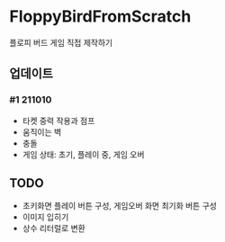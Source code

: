 # FloppyBirdFromScratch
플로피 버드 게임 직접 제작하기

## 업데이트
### #1 211010
- 타켓 중력 작용과 점프
- 움직이는 벽
- 충돌
- 게임 상태: 초기, 플레이 중, 게임 오버

## TODO
- 초키화면 플레이 버튼 구성, 게임오버 화면 최기화 버튼 구성
- 이미지 입히기
- 상수 리터럴로 변환